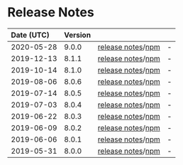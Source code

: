 # Release Notes

| Date (UTC) | Version |  |  |
| :-- | :-- | :--: | :-- |
| 2020-05-28 | 9.0.0 | [release notes](9.0.0/README.md)/[npm](https://www.npmjs.com/package/@dagonmetric/angular-build/v/9.0.0) | - |
| 2019-12-13 | 8.1.1 | [release notes](8.1.1/README.md)/[npm](https://www.npmjs.com/package/@dagonmetric/angular-build/v/8.1.1) | - |
| 2019-10-14 | 8.1.0 | [release notes](8.1.0/README.md)/[npm](https://www.npmjs.com/package/@dagonmetric/angular-build/v/8.1.0) | - |
| 2019-08-06 | 8.0.6 | [release notes](8.0.6/README.md)/[npm](https://www.npmjs.com/package/@dagonmetric/angular-build/v/8.0.6) | - |
| 2019-07-14 | 8.0.5 | [release notes](8.0.5/README.md)/[npm](https://www.npmjs.com/package/@dagonmetric/angular-build/v/8.0.5) | - |
| 2019-07-03 | 8.0.4 | [release notes](8.0.4/README.md)/[npm](https://www.npmjs.com/package/@dagonmetric/angular-build/v/8.0.4) | - |
| 2019-06-22 | 8.0.3 | [release notes](8.0.3/README.md)/[npm](https://www.npmjs.com/package/@dagonmetric/angular-build/v/8.0.3) | - |
| 2019-06-09 | 8.0.2 | [release notes](8.0.2/README.md)/[npm](https://www.npmjs.com/package/@dagonmetric/angular-build/v/8.0.2) | - |
| 2019-06-06 | 8.0.1 | [release notes](8.0.1/README.md)/[npm](https://www.npmjs.com/package/@dagonmetric/angular-build/v/8.0.1) | - |
| 2019-05-31 | 8.0.0 | [release notes](8.0.0/README.md)/[npm](https://www.npmjs.com/package/@dagonmetric/angular-build/v/8.0.0) | - |
